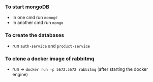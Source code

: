 ### To start mongoDB
- In one cmd run `monogd`
- In another cmd run `mongo`

### To create the databases 
- run `auth-service` and `product-service`

### To clone a docker image of rabbitmq 
- run -> `docker run -p 5672:5672 rabbitmq` (after starting the docker engine)